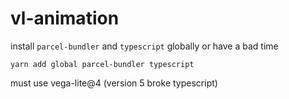 # vl-animation

install `parcel-bundler` and `typescript` globally or have a bad time

`yarn add global parcel-bundler typescript`

must use vega-lite@4 (version 5 broke typescript)
